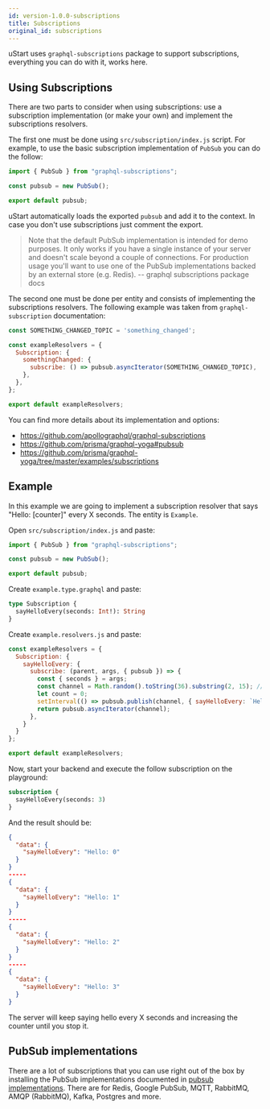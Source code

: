 ```yaml
---
id: version-1.0.0-subscriptions
title: Subscriptions
original_id: subscriptions
---
```

uStart uses `graphql-subscriptions` package to support subscriptions, everything you can do with it, works here.

## Using Subscriptions

There are two parts to consider when using subscriptions: use a subscription implementation (or make your own) and implement the subscriptions resolvers.

The first one must be done using `src/subscription/index.js` script. For example, to use the basic subscription implementation of `PubSub` you can do the follow:

```js
import { PubSub } from "graphql-subscriptions";

const pubsub = new PubSub();

export default pubsub;
```

uStart automatically loads the exported `pubsub` and add it to the context. In case you don't use subscriptions just comment the export.

> Note that the default PubSub implementation is intended for demo purposes. It only works if you have a single instance of your server and doesn't scale beyond a couple of connections. For production usage you'll want to use one of the PubSub implementations backed by an external store (e.g. Redis). -- graphql subscriptions package docs

The second one must be done per entity and consists of implementing the subscriptions resolvers. The following example was taken from `graphql-subscription` documentation:

```js
const SOMETHING_CHANGED_TOPIC = 'something_changed';

const exampleResolvers = {
  Subscription: {
    somethingChanged: {
      subscribe: () => pubsub.asyncIterator(SOMETHING_CHANGED_TOPIC),
    },
  },
};

export default exampleResolvers;
```

You can find more details about its implementation and options:

* https://github.com/apollographql/graphql-subscriptions
* https://github.com/prisma/graphql-yoga#pubsub
* https://github.com/prisma/graphql-yoga/tree/master/examples/subscriptions

## Example

In this example we are going to implement a subscription resolver that says "Hello: [counter]" every X seconds. The entity is `Example`.

Open `src/subscription/index.js` and paste:

```js
import { PubSub } from "graphql-subscriptions";

const pubsub = new PubSub();

export default pubsub;
```

Create `example.type.graphql` and paste:

```graphql
type Subscription {
  sayHelloEvery(seconds: Int!): String
}
```

Create `example.resolvers.js` and paste:

```javascript
const exampleResolvers = {
  Subscription: {
    sayHelloEvery: {
      subscribe: (parent, args, { pubsub }) => {
        const { seconds } = args;
        const channel = Math.random().toString(36).substring(2, 15); // random channel name
        let count = 0;
        setInterval(() => pubsub.publish(channel, { sayHelloEvery: `Hello: ${count++}` }), seconds * 1000);
        return pubsub.asyncIterator(channel);
      },
    }
  }
};

export default exampleResolvers;
```

Now, start your backend and execute the follow subscription on the playground:

```graphql
subscription {
  sayHelloEvery(seconds: 3)
}
```

And the result should be:
```json
{
  "data": {
    "sayHelloEvery": "Hello: 0"
  }
}
-----
{
  "data": {
    "sayHelloEvery": "Hello: 1"
  }
}
-----
{
  "data": {
    "sayHelloEvery": "Hello: 2"
  }
}
-----
{
  "data": {
    "sayHelloEvery": "Hello: 3"
  }
}
```

The server will keep saying hello every X seconds and increasing the counter until you stop it.

## PubSub implementations

There are a lot of subscriptions that you can use right out of the box by installing the PubSub implementations documented in [pubsub implementations](https://github.com/apollographql/graphql-subscriptions#pubsub-implementations). There are for Redis, Google PubSub, MQTT, RabbitMQ, AMQP (RabbitMQ), Kafka, Postgres and more.
